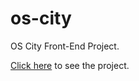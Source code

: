 # os-city
OS City Front-End Project.

[Click here](https://os-city-kjz.web.app/) to see the project.
